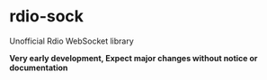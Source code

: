 rdio-sock
=========
Unofficial Rdio WebSocket library

**Very early development, Expect major changes without notice or documentation**
